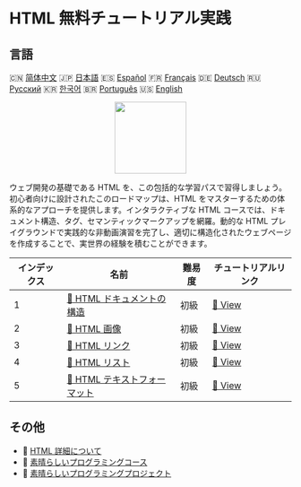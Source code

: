 # HTML 無料チュートリアル実践

## 言語

🇨🇳 [简体中文](README_zh.md) 🇯🇵 [日本語](README_ja.md) 🇪🇸 [Español](README_es.md) 🇫🇷 [Français](README_fr.md) 🇩🇪 [Deutsch](README_de.md) 🇷🇺 [Русский](README_ru.md) 🇰🇷 [한국어](README_ko.md) 🇧🇷 [Português](README_pt.md) 🇺🇸 [English](README.md) 

<div align="center">
<img width="128px" src="https://file.labex.io/path/NrasuEoAvSam.png">
</div>

ウェブ開発の基礎である HTML を、この包括的な学習パスで習得しましょう。初心者向けに設計されたこのロードマップは、HTML をマスターするための体系的なアプローチを提供します。インタラクティブな HTML コースでは、ドキュメント構造、タグ、セマンティックマークアップを網羅。動的な HTML プレイグラウンドで実践的な非動画演習を完了し、適切に構造化されたウェブページを作成することで、実世界の経験を積むことができます。

|   インデックス | 名前                                                                                            | 難易度   | チュートリアルリンク                                                         |
|----------------|-------------------------------------------------------------------------------------------------|----------|------------------------------------------------------------------------------|
|              1 | [📖 HTML ドキュメントの構造](https://labex.io/ja/tutorials/html-html-document-structure-597898) | 初級     | [🔗 View](https://labex.io/ja/tutorials/html-html-document-structure-597898) |
|              2 | [📖 HTML 画像](https://labex.io/ja/tutorials/html-html-images-597900)                           | 初級     | [🔗 View](https://labex.io/ja/tutorials/html-html-images-597900)             |
|              3 | [📖 HTML リンク](https://labex.io/ja/tutorials/html-html-links-597901)                          | 初級     | [🔗 View](https://labex.io/ja/tutorials/html-html-links-597901)              |
|              4 | [📖 HTML リスト](https://labex.io/ja/tutorials/html-html-lists-597902)                          | 初級     | [🔗 View](https://labex.io/ja/tutorials/html-html-lists-597902)              |
|              5 | [📖 HTML テキストフォーマット](https://labex.io/ja/tutorials/html-html-text-formatting-597904)  | 初級     | [🔗 View](https://labex.io/ja/tutorials/html-html-text-formatting-597904)    |

## その他

- 🔗 [HTML 詳細について](https://labex.io/ja/skilltrees/html)
- 🔗 [素晴らしいプログラミングコース](https://github.com/labex-labs/awesome-programming-courses)
- 🔗 [素晴らしいプログラミングプロジェクト](https://github.com/labex-labs/awesome-programming-projects)

